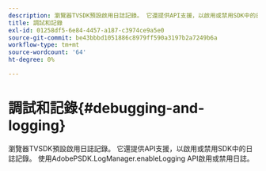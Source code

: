 ```yaml
---
description: 瀏覽器TVSDK預設啟用日誌記錄。 它還提供API支援，以啟用或禁用SDK中的日誌記錄。 使用AdobePSDK.LogManager.enableLogging API啟用或禁用日誌。
title: 調試和記錄
exl-id: 01258df5-6e84-4457-a187-c3974ce9a5e0
source-git-commit: be43bbbd1051886c8979ff590a3197b2a7249b6a
workflow-type: tm+mt
source-wordcount: '64'
ht-degree: 0%

---
```


# 調試和記錄{#debugging-and-logging}

瀏覽器TVSDK預設啟用日誌記錄。 它還提供API支援，以啟用或禁用SDK中的日誌記錄。 使用AdobePSDK.LogManager.enableLogging API啟用或禁用日誌。
